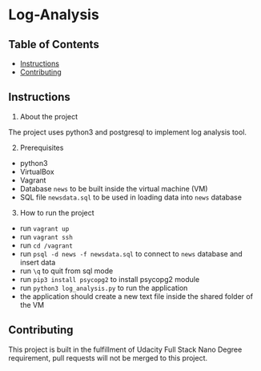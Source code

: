 # Log-Analysis
## Table of Contents

* [Instructions](#instructions)
* [Contributing](#contributing)

## Instructions

1. About the project

The project uses python3 and postgresql to implement log analysis tool.


2. Prerequisites

- python3
- VirtualBox 
- Vagrant
- Database `news` to be built inside the virtual machine (VM)
- SQL file `newsdata.sql` to be used in loading data into `news` database

3. How to run the project

- run `vagrant up`
- run `vagrant ssh`
- run `cd /vagrant`
- run `psql -d news -f newsdata.sql` to connect to `news` database and insert data
- run `\q` to quit from sql mode
- run `pip3 install psycopg2` to install psycopg2 module
- run `python3 log_analysis.py` to run the application
- the application should create a new text file inside the shared folder of the VM 


## Contributing

This project is built in the fulfillment of Udacity Full Stack Nano Degree requirement, pull requests will not be merged to this project.

